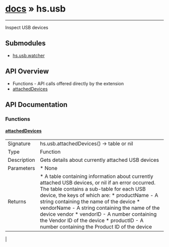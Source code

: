 # [docs](index.md) » hs.usb
---

Inspect USB devices

## Submodules
 * [hs.usb.watcher](hs.usb.watcher.md)

## API Overview
* Functions - API calls offered directly by the extension
 * [attachedDevices](#attachedDevices)

## API Documentation
### Functions

#### [attachedDevices](#attachedDevices)
|             |                 |
| ------------|-----------------|
| Signature   | hs.usb.attachedDevices() -> table or nil  |
| Type        | Function |
| Description | Gets details about currently attached USB devices |
| Parameters |  * None |
| Returns |  * A table containing information about currently attached USB devices, or nil if an error occurred. The table contains a sub-table for each USB device, the keys of which are:  * productName - A string containing the name of the device  * vendorName - A string containing the name of the device vendor  * vendorID - A number containing the Vendor ID of the device  * productID - A number containing the Product ID of the device |
 |
